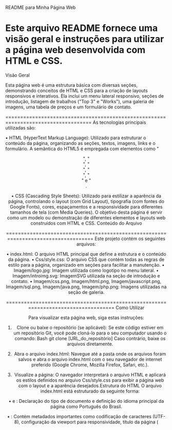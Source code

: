README para Minha Página Web

Este arquivo README fornece uma visão geral e instruções para utilizar a página web desenvolvida com
HTML e CSS.
===================================================================================
Visão Geral

Esta página web é uma estrutura básica com diversas seções, demonstrando conceitos de HTML e CSS para
a criação de layouts responsivos e interativos. Ela inclui um menu lateral responsivo, seções de introdução,
listagem de trabalhos ("Top 3" e "Works"), uma galeria de imagens, uma tabela de preços e um formulário
de contato.

===================================================================================
As tecnologias principais utilizadas são:

• HTML (HyperText Markup Language): Utilizado para estruturar o conteúdo da página, organizando
as seções, textos, imagens, links e o formulário. A semântica do HTML5 é empregada com
elementos como "<header>", "<nav>", "<main>", "<aside>", "<footer>" e "<section>.

• CSS (Cascading Style Sheets): Utilizado para estilizar a aparência da página, controlando o layout
(com Grid Layout), tipografia (com fontes do Google Fonts), cores, espaçamentos e a
responsividade para diferentes tamanhos de tela (com Media Queries).
O objetivo desta página é servir como um modelo ou demonstração de diferentes elementos e layouts web
construídos com HTML e CSS.
Conteúdo do Arquivo

===================================================================================
Este projeto contém os seguintes arquivos:

• index.html: O arquivo HTML principal que define a estrutura e o conteúdo da página.
• Css/style.css: O arquivo CSS que contém todas as regras de estilo para a página, organizado em
seções para facilitar a manutenção.
• Imagem/logo.jpg: Imagem utilizada como logotipo no menu lateral.
• Imagem/introimg.svg: ImagemSVG utilizada na seção de introdução e contato.
• Imagem/css.png, Imagem/html.png, Imagem/javascript.png, Imagem/sql.png, Imagem/java.png,
Imagem/php.png: Imagens utilizadas na seção de galeria.

===================================================================================
Como Utilizar

Para visualizar esta página web, siga estas instruções:
1. Clone ou baixe o repositório (se aplicável): Se este código estiver em um repositório Git, você pode
cloná-lo para o seu computador usando o comando:
Bash
git clone [URL_do_repositório]
Caso contrário, baixe os arquivos diretamente.

2. Abra o arquivo index.html: Navegue até a pasta onde os arquivos foram salvos e abra o arquivo
index.html com o seu navegador de internet preferido (Google Chrome, Mozilla Firefox, Safari,
etc.).

3. Visualize a página: O navegador interpretará o arquivo HTML e aplicará os estilos definidos no
arquivo Css/style.css para exibir a página web com o layout e a aparência desejados.Estrutura do HTML
O arquivo index.html está estruturado da seguinte forma:

• <!DOCTYPE html> e <html lang="pt-BR">: Declaração do tipo de documento e definição do idioma
principal da página como Português do Brasil.

• <head>: Contém metadados importantes como codificação de caracteres (UTF-8), configuração da
viewport para responsividade, título da página (<title>), link para o arquivo CSS (<link
rel="stylesheet" href="Css/style.css">), e links para as fontes "Inter" e "Open Sans" do Google
Fonts.

• <body>: Contém todo o conteúdo visível da página:

o Menu Lateral (<aside class="menu">): Um menu responsivo que pode ser aberto e
fechado usando um checkbox (<input id="close-menu">) e uma label associada. Contém
um logotipo, navegação com links para as diferentes seções da página e desaparece em
telas menores, sendo acessível através do ícone "≡".

o Espaçamento do Menu (<div class="menu-spacing">): Utilizado para evitar que o
conteúdo principal seja sobreposto pelo menu fixo.

o Seção de Introdução (<section id="home" class="intro">): Apresenta um título e um texto
introdutório, juntamente com uma imagem ilustrativa.

o Seção de Introdução de Texto (<section id="intro">): Contém um título "Introdução" e
alguns parágrafos de texto de exemplo.

o Seção "Top 3 jobs" (<section id="top3" class="grid-one">): Exibe três artigos em um
layout de grid, com títulos e descrições de exemplo.

o Seção de Galeria (<section id="gallery">): Apresenta uma galeria de imagens em um
layout de grid.

o Seção "Works" (<section id="grid02" class="grid-one">): Similar à seção "Top 3", exibe
mais três artigos em um layout de grid.

o Seção de Preços (<section id="preco">): Contém um título "Preço", um texto de exemplo e
uma tabela de preços responsiva.

o Espaçamento do Menu (outro <div> class="menu-spacing">): Outro espaçamento para a
seção de contato.

o Seção de Contato (<section id="contato" class="intro">): Apresenta um título "Contato",
um texto de exemplo, uma imagem e um formulário de contato com campos para nome,
sobrenome, e-mail e mensagem.

o Rodapé (<footer class="footer">): Exibe uma mensagem de direitos autorais ou
informações sobre o desenvolvedor.

o Botão "Voltar ao Topo" (<a class="back-to-top" href="#">): Um link fixo no canto inferior
direito que permite ao usuário retornar ao topo da página.

===================================================================================
Estilização com CSS

O arquivo Css/style.css fornece a estilização completa da página, incluindo:
• Reset de Estilos: Garante uma base consistente para todos os navegadores.

• Estilos Globais: Define a tipografia base (fontes, tamanho, cor, line-height), cor de fundo do corpo e estilos para títulos (h1 a h6) e parágrafos (p).

• Layout Principal: Define classes para planos de fundo (.main-bg, .white-bg) e para o conteúdo
principal (.main-content) com largura máxima e margens centralizadas.

• Seções (.section): Define um espaçamento vertical padrão para as seções da página.

• Seção de Introdução (.intro-content): Utiliza Grid Layout para organizar o texto e a imagem lado a
lado em telas maiores e empilhados em telas menores (com Media Query).

• Menu Lateral (.menu, .close-menu, etc.): Estiliza o menu lateral responsivo, incluindo sua posição
fixa, transição, layout interno e a lógica de mostrar/ocultar com o checkbox e a label.

• Grid Layout (.grid-one, .grid): Define um layout de grid responsivo para as seções "Top 3", "Works"
e Galeria.

• Galeria (.gallery-img): Estiliza as imagens da galeria com largura máxima e efeito de hover.

• Tabela de Preços (.responsive-table, table, th, td, etc.): Estiliza a tabela de preços e a torna
responsiva com overflow horizontal em telas menores.

• Formulário de Contato (.contact-form, .form-grid, .form-group, etc.): Estiliza o formulário de
contato com um layout de grid para os campos e estilos para labels, inputs, textarea e botão de
envio.

• Rodapé (.footer): Estiliza o rodapé com alinhamento centralizado e tamanho da fonte menor.

• Botão "Voltar ao Topo" (.back-to-top): Estiliza o botão fixo para retornar ao topo da página com
uma transição suave.

• Media Queries: Ajusta o layout e a apresentação de diferentes elementos para telas com largura
máxima de 800px e 600px, garantindo a responsividade da página.

===================================================================================
Créditos

• Fontes "Inter" e "Open Sans" fornecidas pelo Google Fonts.
